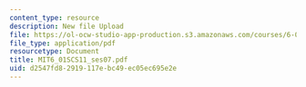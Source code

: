 ```yaml
---
content_type: resource
description: New file Upload
file: https://ol-ocw-studio-app-production.s3.amazonaws.com/courses/6-01sc-introduction-to-electrical-engineering-and-computer-science-i-spring-2011/d2547fd82919117ebc49ec05ec695e2e_MIT6_01SCS11_ses07.pdf
file_type: application/pdf
resourcetype: Document
title: MIT6_01SCS11_ses07.pdf
uid: d2547fd8-2919-117e-bc49-ec05ec695e2e
---
```

